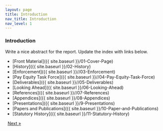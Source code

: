 ```yaml
---
layout: page
title: Introduction
nav_title: Introduction
nav_level: 1
---
```


### Introduction
Write a nice abstract for the report. Update the index with links below.


* [Front Material]({{ site.baseurl }}/01-Cover-Page)
* [History]({{ site.baseurl }}/02-History)
* [Enforcement]({{ site.baseurl }}//03-Enforcement)
* [Pay Equity Task Force]({{ site.baseurl }}//04-Pay-Equity-Task-Force)
* [Deliverables]({{ site.baseurl }}//05-Deliverables)
* [Looking Ahead]({{ site.baseurl }}/06-Looking-Ahead)
* [References]({{ site.baseurl }}//07-References)
* [Appendices]({{ site.baseurl }}/08-Appendices)
 * [Presentations]({{ site.baseurl }}/9-Presentations)
 * [Papers and Publications]({{ site.baseurl }}/10-Paper-and-Publications)
 * [Statutory History]({{ site.baseurl }}/11-Statutory-History)
<!-- Pagination -->
<div class="pagination">
  <a class="pagination-item older">&nbsp;</a>
  <a class="pagination-item newer" href="{{ site.baseurl }}/01-Cover-Page">Next &raquo;</a>
</div>
